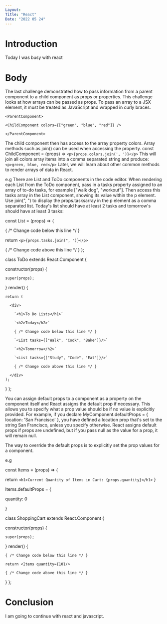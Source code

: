 ```yaml
---
Layout:
Title: "React"
Date: "2022 05 24"
---
```



# Introduction
Today I was busy with react

# Body
The last challenge demonstrated how to pass information from a parent component to a child component as props or properties. This challenge looks at how arrays can be passed as props. To pass an array to a JSX element, it must be treated as JavaScript and wrapped in curly braces.

`<ParentComponent>`

  `<ChildComponent colors={["green", "blue", "red"]} />`

`</ParentComponent>`

The child component then has access to the array property colors. Array methods such as join() can be used when accessing the property. const ChildComponent = (props) => `<p>{props.colors.join(', ')}</p>` This will join all colors array items into a comma separated string and produce: `<p>green, blue, red</p>` Later, we will learn about other common methods to render arrays of data in React.

e.g There are List and ToDo components in the code editor. When rendering each List from the ToDo component, pass in a tasks property assigned to an array of to-do tasks, for example ["walk dog", "workout"]. Then access this tasks array in the List component, showing its value within the p element. Use join(", ") to display the props.tasksarray in the p element as a comma separated list. Today's list should have at least 2 tasks and tomorrow's should have at least 3 tasks:

const List = (props) => {

  { /* Change code below this line */ }

  return `<p>{props.tasks.join(", ")}</p>`

  { /* Change code above this line */ }
};

class ToDo extends React.Component {

  constructor(props) {

    super(props);

  }
  render() {

    return (

      <div>

        `<h1>To Do Lists</h1>`

        `<h2>Today</h2>`

        { /* Change code below this line */ }

        `<List tasks={["Walk", "Cook", "Bake"]}/>`

        `<h2>Tomorrow</h2>`

        `<List tasks={["Study", "Code", "Eat"]}/>`

        { /* Change code above this line */ }

      </div>
    );
  }
};

You can assign default props to a component as a property on the component itself and React assigns the default prop if necessary. This allows you to specify what a prop value should be if no value is explicitly provided. For example, if you declare MyComponent.defaultProps = { location: 'San Francisco' }, you have defined a location prop that's set to the string San Francisco, unless you specify otherwise. React assigns default props if props are undefined, but if you pass null as the value for a prop, it will remain null. 

The way to override the default props is to explicitly set the prop values for a component.

e.g

 const Items = (props) => {

  return `<h1>Current Quantity of Items in Cart: {props.quantity}</h1>`
}

Items.defaultProps = {

  quantity: 0

}

class ShoppingCart extends React.Component {

  constructor(props) {

    super(props);

  }
  render() {

    { /* Change code below this line */ }

    return <Items quantity={10}/>

    { /* Change code above this line */ }

  }
};

# Conclusion
I am going to continue with react and javascript.